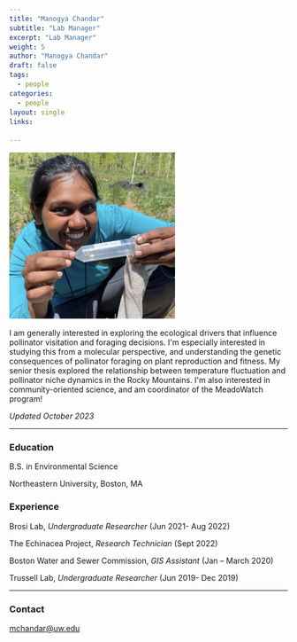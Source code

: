 ```yaml
---
title: "Manogya Chandar"
subtitle: "Lab Manager"
excerpt: "Lab Manager"
weight: 5
author: "Manogya Chandar"
draft: false
tags:
  - people
categories:
  - people
layout: single
links:

---
```

<img src="featured.jpg" width="300" height="300">

I am generally interested in exploring the ecological drivers that influence pollinator visitation and foraging decisions. I'm especially interested in studying this from a molecular perspective, and understanding the genetic consequences of pollinator foraging on plant reproduction and fitness. My senior thesis explored the relationship between temperature fluctuation and pollinator niche dynamics in the Rocky Mountains. I'm also interested in community-oriented science, and am  coordinator of the MeadoWatch program!

*Updated October 2023*

---

### Education

B.S. in Environmental Science 

Northeastern University, Boston, MA


### Experience

Brosi Lab, *Undergraduate Researcher* (Jun 2021- Aug 2022)


The Echinacea Project, *Research Technician* (Sept 2022)


Boston Water and Sewer Commission, *GIS Assistant* (Jan – March 2020)


Trussell Lab, *Undergraduate Researcher* (Jun 2019- Dec 2019)



---

### Contact

mchandar@uw.edu


